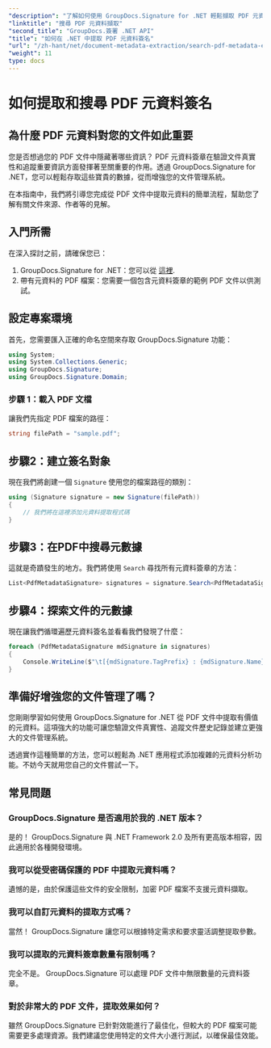 ```yaml
---
"description": "了解如何使用 GroupDocs.Signature for .NET 輕鬆擷取 PDF 元資料簽名，以增強文件安全性並改善資訊管理。"
"linktitle": "搜尋 PDF 元資料擷取"
"second_title": "GroupDocs.簽署 .NET API"
"title": "如何在 .NET 中提取 PDF 元資料簽名"
"url": "/zh-hant/net/document-metadata-extraction/search-pdf-metadata-extraction/"
"weight": 11
type: docs
---
```

# 如何提取和搜尋 PDF 元資料簽名

## 為什麼 PDF 元資料對您的文件如此重要

您是否想過您的 PDF 文件中隱藏著哪些資訊？ PDF 元資料簽章在驗證文件真實性和追蹤重要資訊方面發揮著至關重要的作用。透過 GroupDocs.Signature for .NET，您可以輕鬆存取這些寶貴的數據，從而增強您的文件管理系統。

在本指南中，我們將引導您完成從 PDF 文件中提取元資料的簡單流程，幫助您了解有關文件來源、作者等的見解。

## 入門所需

在深入探討之前，請確保您已：

1. GroupDocs.Signature for .NET：您可以從 [這裡](https://releases。groupdocs.com/signature/net/).
2. 帶有元資料的 PDF 檔案：您需要一個包含元資料簽章的範例 PDF 文件以供測試。

## 設定專案環境

首先，您需要匯入正確的命名空間來存取 GroupDocs.Signature 功能：

```csharp
using System;
using System.Collections.Generic;
using GroupDocs.Signature;
using GroupDocs.Signature.Domain;
```

### 步驟 1：載入 PDF 文檔

讓我們先指定 PDF 檔案的路徑：

```csharp
string filePath = "sample.pdf";
```

## 步驟2：建立簽名對象

現在我們將創建一個 `Signature` 使用您的檔案路徑的類別：

```csharp
using (Signature signature = new Signature(filePath))
{
    // 我們將在這裡添加元資料提取程式碼
}
```

## 步驟3：在PDF中搜尋元數據

這就是奇蹟發生的地方。我們將使用 `Search` 尋找所有元資料簽章的方法：

```csharp
List<PdfMetadataSignature> signatures = signature.Search<PdfMetadataSignature>(SignatureType.Metadata);
```

## 步驟4：探索文件的元數據

現在讓我們循環遍歷元資料簽名並看看我們發現了什麼：

```csharp
foreach (PdfMetadataSignature mdSignature in signatures)
{
    Console.WriteLine($"\t[{mdSignature.TagPrefix} : {mdSignature.Name}] = {mdSignature.Value} ({mdSignature.Type})");
}
```

## 準備好增強您的文件管理了嗎？

您剛剛學習如何使用 GroupDocs.Signature for .NET 從 PDF 文件中提取有價值的元資料。這項強大的功能可讓您驗證文件真實性、追蹤文件歷史記錄並建立更強大的文件管理系統。

透過實作這種簡單的方法，您可以輕鬆為 .NET 應用程式添加複雜的元資料分析功能。不妨今天就用您自己的文件嘗試一下。

## 常見問題

### GroupDocs.Signature 是否適用於我的 .NET 版本？

是的！ GroupDocs.Signature 與 .NET Framework 2.0 及所有更高版本相容，因此適用於各種開發環境。

### 我可以從受密碼保護的 PDF 中提取元資料嗎？

遺憾的是，由於保護這些文件的安全限制，加密 PDF 檔案不支援元資料擷取。

### 我可以自訂元資料的提取方式嗎？

當然！ GroupDocs.Signature 讓您可以根據特定需求和要求靈活調整提取參數。

### 我可以提取的元資料簽章數量有限制嗎？

完全不是。 GroupDocs.Signature 可以處理 PDF 文件中無限數量的元資料簽章。

### 對於非常大的 PDF 文件，提取效果如何？

雖然 GroupDocs.Signature 已針對效能進行了最佳化，但較大的 PDF 檔案可能需要更多處理資源。我們建議您使用特定的文件大小進行測試，以確保最佳效能。